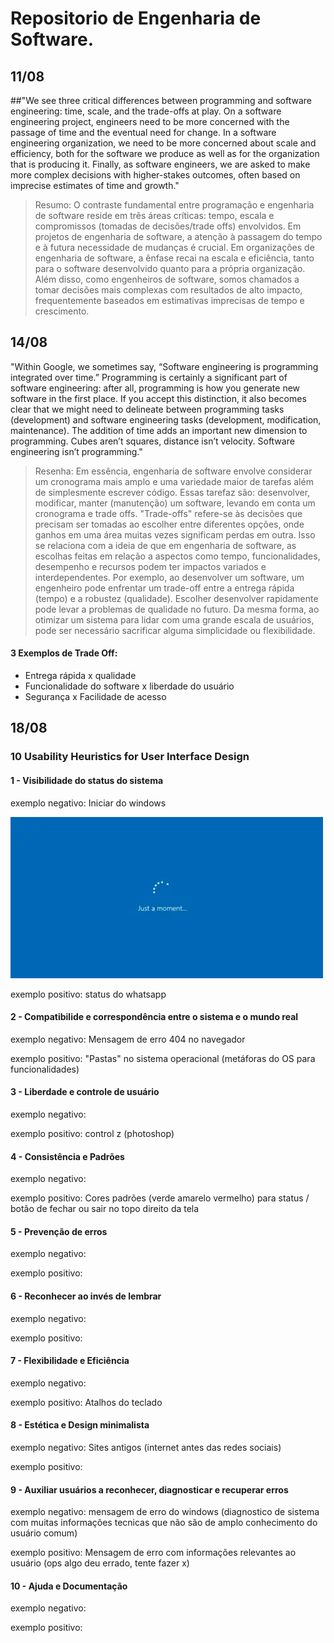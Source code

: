 # Repositorio de Engenharia de Software.

## 11/08
##"We see three critical differences between programming and software engineering: time, scale, and the trade-offs at play. On a software engineering project, engineers need to be more concerned with the passage of time and the eventual need for change. In a software engineering organization, we need to be more concerned about scale and efficiency, both for the software we produce as well as for the organization that is producing it. Finally, as software engineers, we are asked to make more complex decisions with higher-stakes outcomes, often based on imprecise estimates of time and growth."

> Resumo: O contraste fundamental entre programação e engenharia de software reside em três áreas críticas: tempo, escala e compromissos (tomadas de decisões/trade offs) envolvidos. Em projetos de engenharia de software, a atenção à passagem do tempo e à futura necessidade de mudanças é crucial. Em organizações de engenharia de software, a ênfase recai na escala e eficiência, tanto para o software desenvolvido quanto para a própria organização. Além disso, como engenheiros de software, somos chamados a tomar decisões mais complexas com resultados de alto impacto, frequentemente baseados em estimativas imprecisas de tempo e crescimento.



## 14/08
"Within Google, we sometimes say, “Software engineering is programming integrated over time.” Programming is certainly a significant part of software engineering: after all, programming is how you generate new software in the first place. If you accept this distinction, it also becomes clear that we might need to delineate between programming tasks (development) and software engineering tasks (development, modification, maintenance). The addition of time adds an important new dimension to programming. Cubes aren’t squares, distance isn’t velocity. Software engineering isn’t programming."

> Resenha: Em essência, engenharia de software envolve considerar um cronograma mais amplo e uma variedade maior de tarefas além de simplesmente escrever código. Essas tarefaz são: desenvolver, modificar, manter (manutenção) um software, levando em conta um cronograma e trade offs. "Trade-offs" refere-se às decisões que precisam ser tomadas ao escolher entre diferentes opções, onde ganhos em uma área muitas vezes significam perdas em outra. Isso se relaciona com a ideia de que em engenharia de software, as escolhas feitas em relação a aspectos como tempo, funcionalidades, desempenho e recursos podem ter impactos variados e interdependentes. Por exemplo, ao desenvolver um software, um engenheiro pode enfrentar um trade-off entre a entrega rápida (tempo) e a robustez (qualidade). Escolher desenvolver rapidamente pode levar a problemas de qualidade no futuro. Da mesma forma, ao otimizar um sistema para lidar com uma grande escala de usuários, pode ser necessário sacrificar alguma simplicidade ou flexibilidade.  

#### 3 Exemplos de Trade Off:
* Entrega rápida x qualidade
* Funcionalidade do software x liberdade do usuário
* Segurança x Facilidade de acesso

## 18/08

### 10 Usability Heuristics for User Interface Design

#### 1 - Visibilidade do status do sistema

exemplo negativo: Iniciar do windows

![INICIAR DO WINDOWS](https://github.com/Michel-Momose/Bertoti/blob/main/Engenharia%20de%20Software/imagens/Windows-10-install-is-stuck-during-Installation.webp)

exemplo positivo: status do whatsapp

#### 2 - Compatibilide e correspondência entre o sistema e o mundo real

exemplo negativo: Mensagem de erro 404 no navegador

exemplo positivo: "Pastas" no sistema operacional (metáforas do OS para funcionalidades)

#### 3 - Liberdade e controle de usuário

exemplo negativo: 

exemplo positivo: control z (photoshop)

#### 4 - Consistência e Padrões

exemplo negativo: 

exemplo positivo: Cores padrões (verde amarelo vermelho) para status / botão de fechar ou sair no topo direito da tela

#### 5 - Prevenção de erros

exemplo negativo: 

exemplo positivo: 

#### 6 - Reconhecer ao invés de lembrar

exemplo negativo: 

exemplo positivo: 

#### 7 - Flexibilidade e Eficiência

exemplo negativo: 

exemplo positivo: Atalhos do teclado

#### 8 - Estética e Design minimalista

exemplo negativo: Sites antigos (internet antes das redes sociais)

exemplo positivo:  

#### 9 - Auxiliar usuários a reconhecer, diagnosticar e recuperar erros

exemplo negativo: mensagem de erro do windows (diagnostico de sistema com muitas informações tecnicas que não são de amplo conhecimento do usuário comum)

exemplo positivo: Mensagem de erro com informações relevantes ao usuário (ops algo deu errado, tente fazer x)

#### 10 - Ajuda e Documentação

exemplo negativo: 

exemplo positivo: 